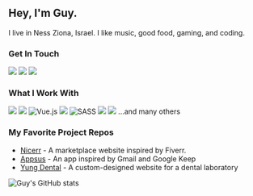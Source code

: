 ## Hey, I'm Guy. 
I live in Ness Ziona, Israel. I like music, good food, gaming, and coding.

### Get In Touch
<a href="mailto:guyshilon30@gmail.com"><img src="https://img.shields.io/badge/Gmail-D14836?style=for-the-badge&logo=gmail&logoColor=white"></a> <a href="https://www.linkedin.com/in/guyshilon/"><img src="https://img.shields.io/badge/LinkedIn-0077B5?style=for-the-badge&logo=linkedin&logoColor=white"></a> <a href="https://guyshilondev.com/"><img src="https://img.shields.io/badge/portfolio-0A0A0A?style=for-the-badge&logo=dev.to&logoColor=white"></a> 

### What I Work With
<img src="https://img.shields.io/badge/JavaScript-F7DF1E?style=for-the-badge&logo=javascript&logoColor=black"> <img src="https://img.shields.io/badge/React-20232A?style=for-the-badge&logo=react&logoColor=61DAFB"> ![Vue.js](https://img.shields.io/badge/vuejs-%2335495e.svg?style=for-the-badge&logo=vuedotjs&logoColor=%234FC08D) <img src="https://img.shields.io/badge/HTML5-E34F26?style=for-the-badge&logo=html5&logoColor=white"> ![SASS](https://img.shields.io/badge/SASS-hotpink.svg?style=for-the-badge&logo=SASS&logoColor=white) <img src="https://img.shields.io/badge/CSS3-1572B6?style=for-the-badge&logo=css3&logoColor=white"> <img src="https://img.shields.io/badge/Node.js-43853D?style=for-the-badge&logo=node.js&logoColor=white"> 
...and many others


### My Favorite Project Repos
* <a href="https://github.com/Spaiz4564/Nicerr---Frontend">Nicerr</a> - A marketplace website inspired by Fiverr.
* <a href="https://github.com/Spaiz4564/Appsus">Appsus</a> - An app inspired by Gmail and Google Keep
* <a href="https://github.com/Spaiz4564/Yung-Dental">Yung Dental</a> - A custom-designed website for a dental laboratory

![Guy's GitHub stats](https://github-readme-stats.vercel.app/api?username=spaiz4564&show_icons=true&theme=dark)
